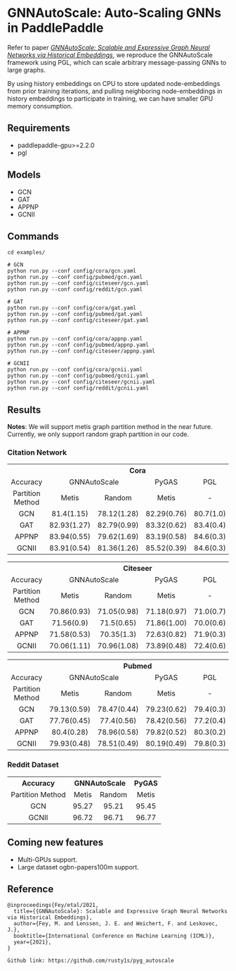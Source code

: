 # GNNAutoScale: Auto-Scaling GNNs in PaddlePaddle

Refer to paper [*GNNAutoScale: Scalable and Expressive Graph Neural Networks via Historical Embeddings*](https://arxiv.org/abs/2106.05609), we reproduce the GNNAutoScale framework using PGL, which can scale arbitrary message-passing GNNs to large graphs.

By using history embeddings on CPU to store updated node-embeddings from prior training iterations, and pulling neighboring node-embeddings in history embeddings to participate in training, we can have smaller GPU memory consumption.

## Requirements

- paddlepaddle-gpu>=2.2.0
- pgl

## Models

- GCN
- GAT
- APPNP
- GCNII

## Commands

```shell
cd examples/

# GCN
python run.py --conf config/cora/gcn.yaml
python run.py --conf config/pubmed/gcn.yaml
python run.py --conf config/citeseer/gcn.yaml
python run.py --conf config/reddit/gcn.yaml

# GAT
python run.py --conf config/cora/gat.yaml
python run.py --conf config/pubmed/gat.yaml
python run.py --conf config/citeseer/gat.yaml

# APPNP
python run.py --conf config/cora/appnp.yaml
python run.py --conf config/pubmed/appnp.yaml
python run.py --conf config/citeseer/appnp.yaml

# GCNII
python run.py --conf config/cora/gcnii.yaml
python run.py --conf config/pubmed/gcnii.yaml
python run.py --conf config/citeseer/gcnii.yaml
python run.py --conf config/reddit/gcnii.yaml
```

## Results

**Notes**: We will support metis graph partition method in the near future. Currently, we only support random graph partition in our code.

### Citation Network
<table>
   <tr align="center">
      <th></th>
      <th colspan="4" align="center">Cora</th>
   </tr>
   <tr align="center">
      <td>Accuracy</td>
      <td colspan="2" align="center">GNNAutoScale</td>
      <td>PyGAS</td>
      <td>PGL</td>
   </tr>
   <tr align="center">
      <td>Partition Method</td>
      <td>Metis</td>
      <td>Random </td>
      <td>Metis</td>
      <td>-</td>
   </tr>
   <tr align="center">
      <td>GCN</td>
      <td>81.4(1.15)</td>
      <td>78.12(1.28)</td>
      <td>82.29(0.76)</td>
      <td>80.7(1.0)</td>
   </tr>
   <tr align="center">
      <td>GAT</td>
      <td>82.93(1.27)</td>
      <td>82.79(0.99)</td>
      <td>83.32(0.62)</td>
      <td>83.4(0.4)</td>
   </tr>
   <tr align="center">
      <td>APPNP</td>
      <td>83.94(0.55)</td>
      <td>79.62(1.69)	</td>
      <td>83.19(0.58)</td>
      <td>84.6(0.3)</td>
   </tr>
   <tr align="center">
      <td>GCNII</td>
      <td>83.91(0.54)</td>
      <td>81.36(1.26)</td>
      <td>85.52(0.39)</td>
      <td>84.6(0.3)</td>
   </tr>
</table>

<table>
   <tr align="center">
      <th></th>
      <th colspan="4" align="center">Citeseer</th>
   </tr>
   <tr align="center">
      <td>Accuracy</td>
      <td colspan="2" align="center">GNNAutoScale</td>
      <td>PyGAS</td>
      <td>PGL</td>
   </tr>
   <tr align="center">
      <td>Partition Method</td>
      <td>Metis</td>
      <td>Random </td>
      <td>Metis</td>
      <td>-</td>
   </tr>
   <tr align="center">
      <td>GCN</td>
      <td>70.86(0.93)</td>
      <td>71.05(0.98)</td>
      <td>71.18(0.97)</td>
      <td>71.0(0.7)</td>
   </tr>
   <tr align="center">
      <td>GAT</td>
      <td>71.56(0.9)</td>
      <td>71.5(0.65)</td>
      <td>71.86(1.00)</td>
      <td>70.0(0.6)</td>
   </tr>
   <tr align="center">
      <td>APPNP</td>
      <td>71.58(0.53)</td>
      <td>70.35(1.3)</td>
      <td>72.63(0.82)</td>
      <td>71.9(0.3)</td>
   </tr>
   <tr align="center">
      <td>GCNII</td>
      <td>70.06(1.11)</td>
      <td>70.96(1.08)</td>
      <td>73.89(0.48)</td>
      <td>72.4(0.6)</td>
   </tr>
</table>

<table>
   <tr align="center">
      <th></th>
      <th colspan="4" align="center">Pubmed</th>
   </tr>
   <tr align="center">
      <td>Accuracy</td>
      <td colspan="2" align="center">GNNAutoScale</td>
      <td>PyGAS</td>
      <td>PGL</td>
   </tr>
   <tr align="center">
      <td>Partition Method</td>
      <td>Metis</td>
      <td>Random</td>
      <td>Metis</td>
      <td>-</td>
   </tr>
   <tr align="center">
      <td>GCN</td>
      <td>79.13(0.59)</td>
      <td>78.47(0.44)</td>
      <td>79.23(0.62)</td>
      <td>79.4(0.3)</td>
   </tr>
   <tr align="center">
      <td>GAT</td>
      <td>77.76(0.45)</td>
      <td>77.4(0.56)</td>
      <td>78.42(0.56)</td>
      <td>77.2(0.4)</td>
   </tr>
   <tr align="center">
      <td>APPNP</td>
      <td>80.4(0.28)</td>
      <td>78.96(0.58)</td>
      <td>79.82(0.52)</td>
      <td>80.3(0.2)</td>
   </tr>
   <tr align="center">
      <td>GCNII</td>
      <td>79.93(0.48)</td>
      <td>78.51(0.49)</td>
      <td>80.19(0.49)</td>
      <td>79.8(0.3)</td>
   </tr>
</table>

### Reddit Dataset

<table>
   <tr align="center">
      <th>Accuracy</th>
      <th colspan="2" align="center">GNNAutoScale</th>
      <th>PyGAS</th>
   </tr>
   <tr align="center">
      <td>Partition Method</td>
      <td>Metis</td>
      <td>Random </td>
      <td>Metis</td>
   </tr>
   <tr align="center">
      <td>GCN</td>
      <td>95.27</td>
      <td>95.21</td>
      <td>95.45</td>
   </tr>
   <tr align="center">
      <td>GCNII</td>
      <td>96.72</td>
      <td>96.71</td>
      <td>96.77</td>
   </tr>
</table>

## Coming new features

- Multi-GPUs support.
- Large dataset ogbn-papers100m support.

## Reference

```
@inproceedings{Fey/etal/2021,
  title={{GNNAutoScale}: Scalable and Expressive Graph Neural Networks via Historical Embeddings},
  author={Fey, M. and Lenssen, J. E. and Weichert, F. and Leskovec, J.},
  booktitle={International Conference on Machine Learning (ICML)},
  year={2021},
}

Github link: https://github.com/rusty1s/pyg_autoscale

```
